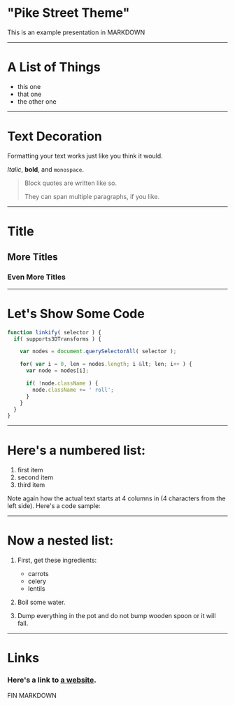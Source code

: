 
# "Pike Street Theme"
This is an example presentation in MARKDOWN

----

# A List of Things
  * this one
  * that one
  * the other one

----

# Text Decoration
Formatting your text works just like you think it would. 

*Italic*, **bold**, and `monospace`.

> Block quotes are
> written like so.
>
> They can span multiple paragraphs,
> if you like.

----

# Title
## More Titles
### Even More Titles

----

# Let's Show Some Code
```JavaScript
function linkify( selector ) {
  if( supports3DTransforms ) {

    var nodes = document.querySelectorAll( selector );

    for( var i = 0, len = nodes.length; i &lt; len; i++ ) {
      var node = nodes[i];

      if( !node.className ) {
        node.className += ' roll';
      }
    }
  }
}
```

----

# Here's a numbered list:

 1. first item
 2. second item
 3. third item

Note again how the actual text starts at 4 columns in (4 characters
from the left side). Here's a code sample:

----

# Now a nested list:

 1. First, get these ingredients:

      * carrots
      * celery
      * lentils

 2. Boil some water.

 3. Dump everything in the pot and do not bump wooden spoon or it will fall.

----

# Links
### Here's a link to [a website](http://foo.bar).

FIN MARKDOWN